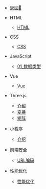 <!-- docs/_sidebar.md -->

- [返回🚀](/README.md)

- HTML
  - [HTML](/前端/html/01_test.md)

- CSS
  - [CSS](/前端/css/01_test.md)

- JavaScript 
  - [01_数据类型](/前端/js/01_数据类型.md)

- Vue
  - [Vue](/前端/vue/01_test.md)

- Three.js
   - [介绍](/前端/threejs/01_Introduction.md) 
   - [变换](/前端/threejs/02_Transform.md) 
   - [矩阵](/前端/threejs/03_Matrix.md)

- 小程序
   - [介绍](/前端/minProgram/01_Introduction.md)   

- 前端安全
   - [URL编码](/前端/safety/01_URL编码.md)

- 性能优化
   - [性能优化](/前端/capability/01_test.md)

